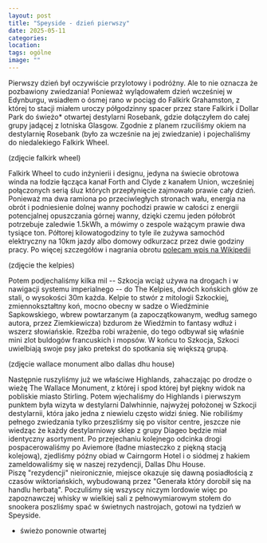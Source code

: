 ```yaml
---
layout: post
title: "Speyside - dzień pierwszy"
date: 2025-05-11
categories: 
location: 
tags: ogólne
image: ""
---
```


Pierwszy dzień był oczywiście przylotowy i podróżny. Ale to nie oznacza że pozbawiony zwiedzania! Ponieważ wylądowałem dzień wcześniej w Edynburgu, wsiadłem o ósmej rano w pociąg do Falkirk Grahamston, z której to stacji miałem uroczy półgodzinny spacer przez stare Falkirk i Dollar Park do świeżo* otwartej destylarni Rosebank, gdzie dołączyłem do całej grupy jadącej z lotniska Glasgow. Zgodnie z planem rzuciliśmy okiem na destylarnię Rosebank (było za wcześnie na jej zwiedzanie) i pojechaliśmy do niedalekiego Falkirk Wheel.

(zdjęcie falkirk wheel)

Falkirk Wheel to cudo inżynierii i designu, jedyna na świecie obrotowa winda na łodzie łącząca kanał Forth and Clyde z kanałem Union, wcześniej połączonych serią śluz których przepłynięcie zajmowało prawie cały dzień. Ponieważ ma dwa ramiona po przeciwległych stronach wału, energia na obrót i podniesienie dolnej wanny pochodzi prawie w całości z energii potencjalnej opuszczania górnej wanny, dzięki czemu jeden półobrót potrzebuje zaledwie 1.5kWh, a mówimy o zespole ważącym prawie dwa tysiące ton. Półtorej kilowatogodziny to tyle ile zużywa samochód elektryczny na 10km jazdy albo domowy odkurzacz przez dwie godziny pracy. Po więcej szczegółów i nagrania obrotu [polecam wpis na Wikipedii](https://en.wikipedia.org/wiki/Falkirk_Wheel)

(zdjęcie the kelpies)

Potem podjechaliśmy kilka mil -- Szkocja wciąż używa na drogach i w nawigacji systemu imperialnego -- do The Kelpies, dwóch końskich głów ze stali, o wysokości 30m każda. Kelpie to stwór z mitologii Szkockiej, zmiennokształtny koń, mocno obecny w sadze o Wiedźminie Sapkowskiego, wbrew powtarzanym (a zapoczątkowanym, według samego autora, przez Ziemkiewicza) bzdurom że Wiedźmin to fantasy wdłuż i wszerz słowiańskie. Rzeźba robi wrażenie, do tego odbywał się właśnie mini zlot buldogów francuskich i mopsów. W końcu to Szkocja, Szkoci uwielbiają swoje psy jako pretekst do spotkania się większą grupą.

(zdjęcie wallace monument albo dallas dhu house)

Następnie ruszyliśmy już we właściwe Highlands, zahaczając po drodze o wieżę The Wallace Monument, z której i spod której był piękny widok na pobliskie miasto Stirling. Potem wjechaliśmy do Highlands i pierwszym punktem była wizyta w destylarni Dalwhinnie, najwyżej położonej w Szkocji destylarnii, która jako jedna z niewielu często widzi śnieg. Nie robiliśmy pełnego zwiedzania tylko przeszliśmy się po visitor centre, jeszcze nie wiedząc że każdy destylarniowy sklep z grupy Diageo będzie miał identyczny asortyment. Po przejechaniu kolejnego odcinka drogi pospacerowaliśmy po Aviemore (ładne miasteczko z piękną stacją kolejową), zjedliśmy późny obiad w Cairngorm Hotel i o siódmej z hakiem zameldowaliśmy się w naszej rezydencji, Dallas Dhu House. Piszę "rezydencji" nieironicznie, miejsce okazuje się dawną posiadłością z czasów wiktoriańskich, wybudowaną przez "Generała który dorobił się na handlu herbatą". Poczuliśmy się wszyscy niczym lordowie więc po zapoznawczej whisky w wielkiej sali z pełnowymiarowym stołem do snookera poszliśmy spać w świetnych nastrojach, gotowi na tydzień w Speyside.

* świeżo ponownie otwartej